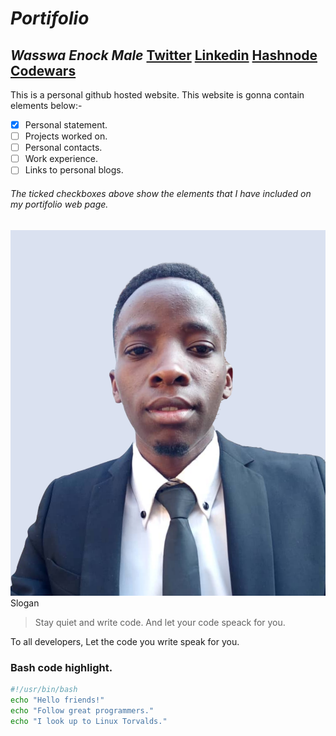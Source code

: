 # _Portifolio_

## ***Wasswa Enock Male*** [Twitter](https://twitter.com/wasswaenockmale) [Linkedin](linkedin.com/in/wasswaenockmale) [Hashnode](https://hashnode.com/@wasswaenockmale35) [Codewars](https://www.codewars.com/users/wasswaenockmale)
This is a personal github hosted website. 
This website is gonna contain elements below:-
- [x] Personal statement.
- [ ] Projects worked on.
- [ ] Personal contacts.
- [ ] Work experience.
- [ ] Links to personal blogs.

###### The ticked checkboxes above show the elements that I have included on my portifolio web page.
![Headshot|200x200,20%](./img/head_shot_enock.png)
Slogan
> Stay quiet and write code. And let your code speack for you. 

To all developers, Let the code you write speak for you. 

### Bash code highlight.
```bash
#!/usr/bin/bash
echo "Hello friends!"
echo "Follow great programmers."
echo "I look up to Linux Torvalds."
```